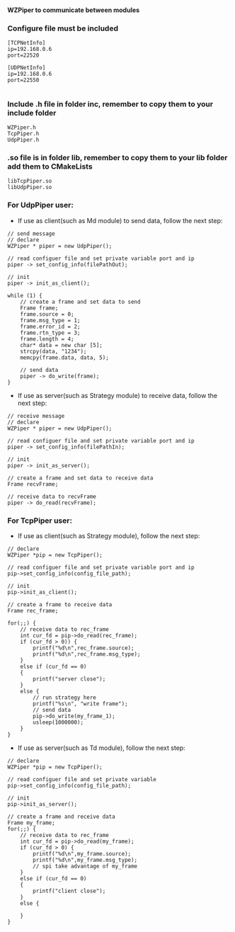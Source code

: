#### WZPiper to communicate between modules

### Configure file must be included

```
[TCPNetInfo]
ip=192.168.0.6
port=22520

[UDPNetInfo]
ip=192.168.0.6
port=22550


```

### Include .h file in folder inc, remember to copy them to your include folder
```
WZPiper.h
TcpPiper.h
UdpPiper.h
```

### .so file is in folder lib, remember to copy them to your lib folder add them to CMakeLists
```
libTcpPiper.so
libUdpPiper.so
```

### For UdpPiper user:

- If use as client(such as Md module) to send data, follow the next step:

```
// send message
// declare
WZPiper * piper = new UdpPiper();

// read configuer file and set private variable port and ip
piper -> set_config_info(filePathOut);

// init
piper -> init_as_client();

while (1) {
	// create a frame and set data to send 
	Frame frame;
	frame.source = 0;
	frame.msg_type = 1;
	frame.error_id = 2;
	frame.rtn_type = 3;
	frame.length = 4;
	char* data = new char [5];
	strcpy(data, "1234");
	memcpy(frame.data, data, 5);

	// send data
	piper -> do_write(frame);
}
```

- If use as server(such as Strategy module) to receive data, follow the next step:

```
// receive message
// declare
WZPiper * piper = new UdpPiper();

// read configuer file and set private variable port and ip
piper -> set_config_info(filePathIn);

// init
piper -> init_as_server();

// create a frame and set data to receive data
Frame recvFrame;

// receive data to recvFrame
piper -> do_read(recvFrame);

```

### For TcpPiper user:

- If use as client(such as Strategy module), follow the next step:

```
// declare
WZPiper *pip = new TcpPiper();

// read configuer file and set private variable port and ip
pip->set_config_info(config_file_path);

// init
pip->init_as_client();

// create a frame to receive data
Frame rec_frame;

for(;;) {
	// receive data to rec_frame
	int cur_fd = pip->do_read(rec_frame);
	if (cur_fd > 0)) {
		printf("%d\n",rec_frame.source);
		printf("%d\n",rec_frame.msg_type);
	}
	else if (cur_fd == 0)
	{
		printf("server close");
	}
	else {
		// run strategy here
		printf("%s\n", "write frame");
		// send data
		pip->do_write(my_frame_1);
		usleep(1000000);
	}
}
```

- If use as server(such as Td module), follow the next step:

```
// declare
WZPiper *pip = new TcpPiper();

// read configuer file and set private variable
pip->set_config_info(config_file_path);

// init
pip->init_as_server();

// create a frame and receive data
Frame my_frame;
for(;;) {
	// receive data to rec_frame
	int cur_fd = pip->do_read(my_frame);
	if (cur_fd > 0) {
		printf("%d\n",my_frame.source);
		printf("%d\n",my_frame.msg_type);
		// spi take advantage of my_frame
	}
	else if (cur_fd == 0)
	{
		printf("client close");
	}
	else {
		
	}
}
```